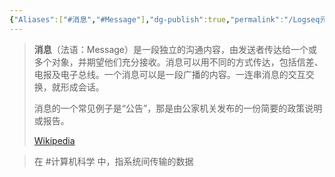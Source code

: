 ```yaml
---
{"Aliases":["#消息","#Message"],"dg-publish":true,"permalink":"/Logseq元知识库/pages/消息/","dgPassFrontmatter":true}
---
```


> **消息**（法语：Message）是一段独立的沟通内容，由发送者传达给一个或多个对象，并期望他们充分接收。消息可以用不同的方式传达，包括信差、电报及电子总线。一个消息可以是一段广播的内容。一连串消息的交互交换，就形成会话。
>
> 消息的一个常见例子是“公告”，那是由公家机关发布的一份简要的政策说明或报告。
>
> [Wikipedia](https://zh.wikipedia.org/wiki/%E8%A8%8A%E6%81%AF)

> 在 #计算机科学 中，指系统间传输的数据